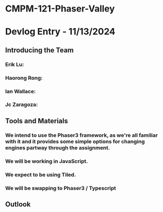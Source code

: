 # CMPM-121-Phaser-Valley
# Devlog Entry - 11/13/2024
## Introducing the Team
### Erik Lu:
### Haorong Rong:
### Ian Wallace:
### Jc Zaragoza: 

## Tools and Materials
### We intend to use the Phaser3 framework, as we're all familiar with it and it provides some simple options for changing engines partway through the assignment.
### We will be working in JavaScript.
### We expect to be using Tiled.
### We will be swapping to Phaser3 / Typescript

## Outlook
###
